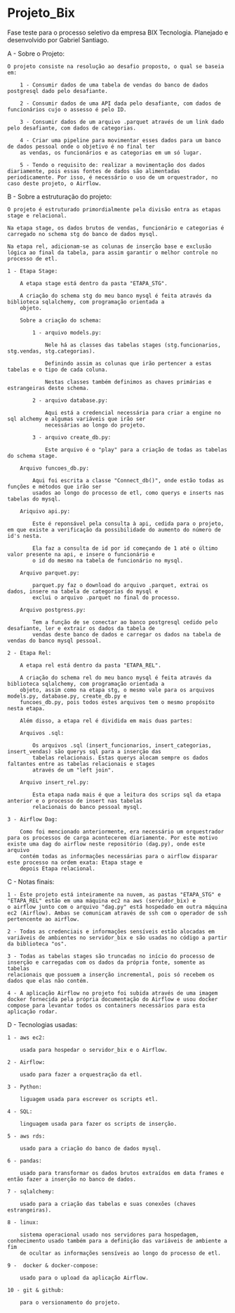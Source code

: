 # Projeto_Bix
Fase teste para o processo seletivo da empresa BIX Tecnologia.
Planejado e desenvolvido por Gabriel Santiago.

A - Sobre o Projeto:

    O projeto consiste na resolução ao desafio proposto, o qual se baseia em:

        1 - Consumir dados de uma tabela de vendas do banco de dados postgresql dado pelo desafiante.

        2 - Consumir dados de uma API dada pelo desafiante, com dados de funcionários cujo o assesso é pelo ID.

        3 - Consumir dados de um arquivo .parquet através de um link dado pelo desafiante, com dados de categorias.

        4 - Criar uma pipeline para movimentar esses dados para um banco de dados pessoal onde o objetivo é no final ter
        as vendas, os funcionários e as categorias em um só lugar.

        5 - Tendo o requisito de: realizar a movimentação dos dados diariamente, pois essas fontes de dados são alimentadas periodicamente. Por isso, é necessário o uso de um orquestrador, no caso deste projeto, o Airflow.

B - Sobre a estruturação do projeto:

    O projeto é estruturado primordialmente pela divisão entra as etapas stage e relacional.

    Na etapa stage, os dados brutos de vendas, funcionário e categorias é carregado no schema stg do banco de dados mysql.

    Na etapa rel, adicionam-se as colunas de inserção base e exclusão lógica ao final da tabela, para assim garantir o melhor controle no processo de etl.

    1 - Etapa Stage:

        A etapa stage está dentro da pasta "ETAPA_STG".

        A criação do schema stg do meu banco mysql é feita através da biblioteca sqlalchemy, com programação orientada a 
        objeto.

        Sobre a criação do schema:

            1 - arquivo models.py:
                
                Nele há as classes das tabelas stages (stg.funcionarios, stg.vendas, stg.categorias).

                Definindo assim as colunas que irão pertencer a estas tabelas e o tipo de cada coluna.

                Nestas classes também definimos as chaves primárias e estrangeiras deste schema.

            2 - arquivo database.py:

                Aqui está a credencial necessária para criar a engine no sql alchemy e algumas variáveis que irão ser
                necessárias ao longo do projeto.
            
            3 - arquivo create_db.py:

                Este arquivo é o "play" para a criação de todas as tabelas do schema stage.

        Arquivo funcoes_db.py:

            Aqui foi escrita a classe "Connect_db()", onde estão todas as funções e métodos que irão ser
            usados ao longo do processo de etl, como querys e inserts nas tabelas do mysql.

        Ariquivo api.py:

            Este é reponsável pela consulta à api, cedida para o projeto, em que existe a verificação da possibilidade do aumento do número de id's nesta.

            Ela faz a consulta de id por id começando de 1 até o último valor presente na api, e insere o funcionário e
            o id do mesmo na tabela de funcionário no mysql.

        Arquivo parquet.py:

            parquet.py faz o download do arquivo .parquet, extrai os dados, insere na tabela de categorias do mysql e 
            exclui o arquivo .parquet no final do processo.
        
        Arquivo postgress.py:

            Tem a função de se conectar ao banco postgresql cedido pelo desafiante, ler e extrair os dados da tabela de
            vendas deste banco de dados e carregar os dados na tabela de vendas do banco mysql pessoal.

    2 - Etapa Rel:

        A etapa rel está dentro da pasta "ETAPA_REL".

        A criação do schema rel do meu banco mysql é feita através da biblioteca sqlalchemy, com programação orientada a 
        objeto, assim como na etapa stg, o mesmo vale para os arquivos models.py, database.py, create_db.py e 
        funcoes_db.py, pois todos estes arquivos tem o mesmo propósito nesta etapa.

        Além disso, a etapa rel é dividida em mais duas partes:

        Arquivos .sql:

            Os arquivos .sql (insert_funcionarios, insert_categorias, insert_vendas) são querys sql para a inserção das 
            tabelas relacionais. Estas querys alocam sempre os dados faltantes entre as tabelas relacionais e stages 
            através de um "left join".

        Arquivo insert_rel.py:

            Esta etapa nada mais é que a leitura dos scrips sql da etapa anterior e o processo de insert nas tabelas
            relacionais do banco pessoal mysql.

    3 - Airflow Dag:

        Como foi mencionado anteriormente, era necessário um orquestrador para os processos de carga acontecerem diariamente. Por este motivo existe uma dag do airflow neste repositório (dag.py), onde este arquivo 
        contém todas as informações necessárias para o airflow disparar este processo na ordem exata: Etapa stage e
        depois Etapa relacional.

    
C - Notas finais:

    1 - Este projeto está inteiramente na nuvem, as pastas "ETAPA_STG" e "ETAPA_REL" estão em uma máquina ec2 na aws (servidor_bix) e
    o airflow junto com o arquivo "dag.py" está hospedado em outra máquina ec2 (Airflow). Ambas se comunicam através de ssh com o operador de ssh pertencente ao airflow.

    2 - Todas as credenciais e informações sensíveis estão alocadas em variáveis de ambientes no servidor_bix e são usadas no código a partir da biblioteca "os".

    3 - Todas as tabelas stages são truncadas no início do processo de inserção e carregadas com os dados da própria fonte, somente as tabelas
    relacionais que possuem a inserção incremental, pois só recebem os dados que elas não contém. 

    4 - A aplicação Airflow no projeto foi subida através de uma imagem docker fornecida pela própria documentação do Airflow e usou docker compose para levantar todos os containers necessários para esta aplicação rodar.

D -  Tecnologias usadas: 

    1 - aws ec2:

        usada para hospedar o servidor_bix e o Airflow.
    
    2 - Airflow:

        usado para fazer a orquestração da etl.

    3 - Python:

        liguagem usada para escrever os scripts etl.

    4 - SQL:

        linguagem usada para fazer os scripts de inserção.
    
    5 - aws rds:

        usado para a criação do banco de dados mysql.

    6 - pandas:

        usado para transformar os dados brutos extraídos em data frames e então fazer a inserção no banco de dados.

    7 - sqlalchemy:

        usado para a criação das tabelas e suas conexões (chaves estrangeiras).

    8 - linux:

        sistema operacional usado nos servidores para hospedagem, conhecimento usado também para a definição das variáveis de ambiente a fim
        de ocultar as informações sensíveis ao longo do processo de etl.

    9 -  docker & docker-compose:

        usado para o upload da aplicação Airflow.

    10 - git & github:

        para o versionamento do projeto.